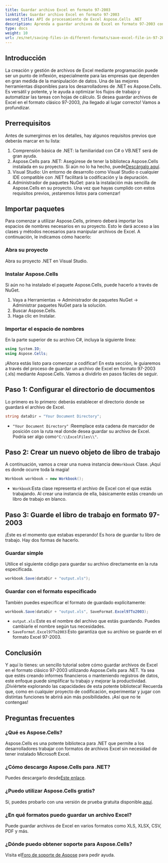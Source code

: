 ```yaml
---
title: Guardar archivo Excel en formato 97-2003
linktitle: Guardar archivo Excel en formato 97-2003
second_title: API de procesamiento de Excel Aspose.Cells .NET
description: Aprenda a guardar archivos de Excel en formato 97-2003 con Aspose.Cells para .NET. Obtenga información práctica y orientación paso a paso.
type: docs
weight: 10
url: /es/net/saving-files-in-different-formats/save-excel-file-in-97-2003-format/
---
```

## Introducción
La creación y gestión de archivos de Excel mediante programación puede ser un punto de inflexión, especialmente para las empresas que dependen en gran medida de la manipulación de datos. Una de las mejores herramientas disponibles para los desarrolladores de .NET es Aspose.Cells. Es versátil y potente, y le ayuda a optimizar los flujos de trabajo y automatizar las tareas con hojas de cálculo. Si desea guardar archivos de Excel en el formato clásico 97-2003, ¡ha llegado al lugar correcto! Vamos a profundizar.
## Prerrequisitos
Antes de sumergirnos en los detalles, hay algunos requisitos previos que deberás marcar en tu lista:
1. Comprensión básica de .NET: la familiaridad con C# o VB.NET será de gran ayuda.
2.  Aspose.Cells para .NET: Asegúrese de tener la biblioteca Aspose.Cells instalada en su proyecto. Si aún no lo ha hecho, puede[Descárgalo aquí](https://releases.aspose.com/cells/net/).
3. Visual Studio: Un entorno de desarrollo como Visual Studio o cualquier IDE compatible con .NET facilitará la codificación y la depuración.
4. Administrador de paquetes NuGet: para la instalación más sencilla de Aspose.Cells en su proyecto. 
Una vez que hayas cumplido con estos requisitos previos, ¡estaremos listos para comenzar!
## Importar paquetes
Para comenzar a utilizar Aspose.Cells, primero deberá importar los espacios de nombres necesarios en su proyecto. Esto le dará acceso a las clases y métodos necesarios para manipular archivos de Excel. A continuación, le indicamos cómo hacerlo:
### Abra su proyecto
Abra su proyecto .NET en Visual Studio.
### Instalar Aspose.Cells
Si aún no ha instalado el paquete Aspose.Cells, puede hacerlo a través de NuGet. 
1. Vaya a Herramientas -> Administrador de paquetes NuGet -> Administrar paquetes NuGet para la solución.
2. Buscar Aspose.Cells.
3. Haga clic en Instalar.
### Importar el espacio de nombres
En la parte superior de su archivo C#, incluya la siguiente línea:
```csharp
using System.IO;
using Aspose.Cells;
```
¡Ahora estás listo para comenzar a codificar!
En esta sección, le guiaremos a través del proceso de guardar un archivo de Excel en formato 97-2003 (.xls) mediante Aspose.Cells. Vamos a dividirlo en pasos fáciles de seguir.
## Paso 1: Configurar el directorio de documentos
Lo primero es lo primero: deberás establecer el directorio donde se guardará el archivo de Excel.
```csharp
string dataDir = "Your Document Directory";
```
- `"Your Document Directory"` :Reemplace esta cadena de marcador de posición con la ruta real donde desea guardar su archivo de Excel. Podría ser algo como`"C:\\ExcelFiles\\"`.
## Paso 2: Crear un nuevo objeto de libro de trabajo
 A continuación, vamos a crear una nueva instancia de`Workbook` Clase. ¡Aquí es donde ocurre toda la magia!
```csharp
Workbook workbook = new Workbook();
```
- `Workbook`:Esta clase representa el archivo de Excel con el que estás trabajando. Al crear una instancia de ella, básicamente estás creando un libro de trabajo en blanco.
## Paso 3: Guarde el libro de trabajo en formato 97-2003
¡Este es el momento que estabas esperando! Es hora de guardar tu libro de trabajo. Hay dos formas de hacerlo.
### Guardar simple
Utilice el siguiente código para guardar su archivo directamente en la ruta especificada.
```csharp
workbook.Save(dataDir + "output.xls");
```
### Guardar con el formato especificado
También puedes especificar el formato de guardado explícitamente:
```csharp
workbook.Save(dataDir + "output.xls", SaveFormat.Excel97To2003);
```
- `output.xls`:Este es el nombre del archivo que estás guardando. Puedes cambiarle el nombre según tus necesidades.
- `SaveFormat.Excel97To2003`:Esto garantiza que su archivo se guarde en el formato Excel 97-2003.
## Conclusión
Y aquí lo tienes: un sencillo tutorial sobre cómo guardar archivos de Excel en el formato clásico 97-2003 utilizando Aspose.Cells para .NET. Ya sea que estés creando informes financieros o manteniendo registros de datos, este enfoque puede simplificar tu trabajo y mejorar la productividad. ¡Diviértete explorando las capacidades de esta potente biblioteca!
Recuerda que, como en cualquier proyecto de codificación, experimentar y jugar con distintas funciones te abrirá aún más posibilidades. ¡Así que no te contengas!
## Preguntas frecuentes
### ¿Qué es Aspose.Cells?
Aspose.Cells es una potente biblioteca para .NET que permite a los desarrolladores trabajar con formatos de archivos Excel sin necesidad de tener instalado Microsoft Excel.
### ¿Cómo descargo Aspose.Cells para .NET?
 Puedes descargarlo desde[Este enlace](https://releases.aspose.com/cells/net/).
### ¿Puedo utilizar Aspose.Cells gratis?
 Sí, puedes probarlo con una versión de prueba gratuita disponible.[aquí](https://releases.aspose.com/).
### ¿En qué formatos puedo guardar un archivo Excel?
Puede guardar archivos de Excel en varios formatos como XLS, XLSX, CSV, PDF y más.
### ¿Dónde puedo obtener soporte para Aspose.Cells?
 Visita el[Foro de soporte de Aspose](https://forum.aspose.com/c/cells/9) para pedir ayuda.